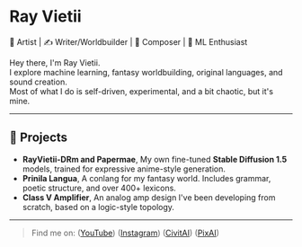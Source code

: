 # Ray Vietii

🎨 Artist | ✍️ Writer/Worldbuilder | 🎼 Composer | 🧠 ML Enthusiast

Hey there, I'm Ray Vietii.  
I explore machine learning, fantasy worldbuilding, original languages, and sound creation.  
Most of what I do is self-driven, experimental, and a bit chaotic, but it's mine.

---

## 🔧 Projects

- **RayVietii-DRm and Papermae**, My own fine-tuned **Stable Diffusion 1.5** models, trained for expressive anime-style generation.
- **Prinila Langua**, A conlang for my fantasy world. Includes grammar, poetic structure, and over 400+ lexicons.
- **Class V Amplifier**, An analog amp design I've been developing from scratch, based on a logic-style topology.

---
  
> Find me on:
> ([YouTube](https://youtube.com/@ray_vietii?si=54YiV0N5UfnqqSMm))
> ([Instagram](https://www.instagram.com/ray_vietii?igsh=MWczbzNtcTgwejhyeQ==))
> ([CivitAI](https://civitai.com/user/RayVietii))
> ([PixAI](https://pixai.art/@rayvietii/artworks))
